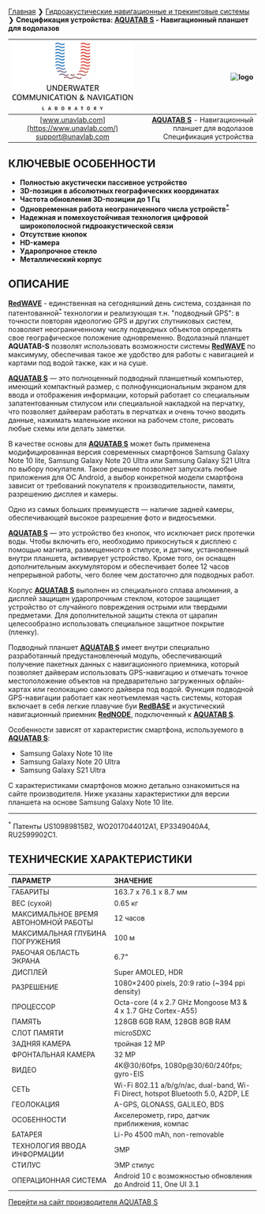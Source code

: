[Главная](/README_RU) ❯ [Гидроакустические навигационные и трекинговые системы](/navigation_and_tracking_systems_ru) ❯ **Спецификация устройства: [AQUATAB S](https://duslate.com/ru/products/aquatab-s/) - Навигационный планшет для водолазов**

<div style="page-break-after: always;"></div>

| ![logo](/documentation/sm_logo.png) | ![logo](https://duslate.com/upload/content-images/primary/aquatab-s.png) |
| :---: | ---: |
| [www.unavlab.com](https://www.unavlab.com/) <br/> [support@unavlab.com](mailto:support@unavlab.com) | **[AQUATAB S](https://duslate.com/ru/products/aquatab-s/)** - Навигационный планшет для водолазов <br/> Спецификация устройства |

## КЛЮЧЕВЫЕ ОСОБЕННОСТИ

* **Полностью акустически пассивное устройство**
* **3D-позиция в абсолютных географических координатах**
* **Частота обновления 3D-позиции до 1 Гц**
* **Одновременная работа неограниченного числа устройств<sup>[*](#footnote_a1)</sup>**
* **Надежная и помехоустойчивая технология цифровой широкополосной гидроакустической связи**
* **Отсутствие кнопок**
* **HD-камера**
* **Ударопрочное стекло**
* **Металлический корпус**

## ОПИСАНИЕ

**[RedWAVE](RedWAVE_DataBrief_ru.md)** - единственная на сегодняшний день система, созданная по патентованной<sup>[*](#footnote_a1)</sup> технологии и реализующая т.н. "подводный GPS": в точности повторяя идеологию GPS и других спутниковых систем, позволяет неограниченному числу подводных объектов определять свое географическое положение одновременно. Водолазный планшет **AQUATAB-S** позволят использовать возможности системы **[RedWAVE](RedWAVE_DataBrief_ru.md)** по максимуму, обеспечивая такое же удобство для работы с навигацией и картами под водой также, как и на суше.

**[AQUATAB S](https://duslate.com/ru/products/aquatab-s/)** — это полноценный подводный планшетный компьютер, имеющий компактный размер, с полнофункциональным экраном для ввода и отображения информации, который работает со специальным запатентованным стилусом или специальной накладкой на перчатку, что позволяет дайверам работать в перчатках и очень точно вводить данные, нажимать маленькие иконки на рабочем столе, рисовать любые схемы или делать заметки.

В качестве основы для **[AQUATAB S](https://duslate.com/ru/products/aquatab-s/)** может быть применена модифицированная версия современных смартфонов Samsung Galaxy Note 10 lite, Samsung Galaxy Note 20 Ultra или Samsung Galaxy S21 Ultra по выбору покупателя. Такое решение позволяет запускать любые приложения для ОС Android, а выбор конкретной модели смартфона зависит от требований покупателя к производительности, памяти, разрешению дисплея и камеры.

Одно из самых больших преимуществ — наличие задней камеры, обеспечивающей высокое разрешение фото и видеосъемки.

**[AQUATAB S](https://duslate.com/ru/products/aquatab-s/)** — это устройство без кнопок, что исключает риск протечки воды. Чтобы включить его, необходимо прикоснуться к дисплею с помощью магнита, размещенного в стилусе, и датчик, установленный внутри планшета, активирует устройство. Кроме того, он оснащен дополнительным аккумулятором и обеспечивает более 12 часов непрерывной работы, чего более чем достаточно для подводных работ.

Корпус **[AQUATAB S](https://duslate.com/ru/products/aquatab-s/)** выполнен из специального сплава алюминия, а дисплей защищен ударопрочным стеклом, которое защищает устройство от случайного повреждения острыми или твердыми предметами. Для дополнительной защиты стекла от царапин целесообразно использовать специальное защитное покрытие (пленку).

Подводный планшет **[AQUATAB S](https://duslate.com/ru/products/aquatab-s/)** имеет внутри специально разработанный предустановленный модуль, обеспечивающий получение пакетных данных с навигационного приемника, который позволяет дайверам использовать GPS-навигацию и отмечать точное местоположение объектов на предварительно загруженных офлайн-картах или геолокацию самого дайвера под водой. Функция подводной GPS-навигации работает как неотъемлемая часть системы, которая включает в себя легкие плавучие буи **[RedBASE](RedBASE_Specification_ru.md)** и акустический навигационный приемник **[RedNODE](RedNODE_Specification_ru.md)**, подключенный к **[AQUATAB S](https://duslate.com/ru/products/aquatab-s/)**.

Особенности зависят от характеристик смартфона, используемого в **[AQUATAB S](https://duslate.com/ru/products/aquatab-s/)**:
* Samsung Galaxy Note 10 lite
* Samsung Galaxy Note 20 Ultra
* Samsung Galaxy S21 Ultra

С характеристиками смартфонов можно детально ознакомиться на сайте производителя.
Ниже указаны характеристики для версии планшета на основе Samsung Galaxy Note 10 lite.

_________
<a name="footnote_a1"><sup>*</sup></a> Патенты US10989815B2, WO2017044012A1, EP3349040A4, RU2599902C1.  

<div style="page-break-after: always;"></div>

## ТЕХНИЧЕСКИЕ ХАРАКТЕРИСТИКИ

| ПАРАМЕТР | ЗНАЧЕНИЕ |
| :--- | :--- |
| ГАБАРИТЫ | 163.7 х 76.1 х 8.7 мм |
| ВЕС (сухой) | 0.65 кг |
| МАКСИМАЛЬНОЕ ВРЕМЯ АВТОНОМНОЙ РАБОТЫ | 12 часов |
| МАКСИМАЛЬНАЯ ГЛУБИНА ПОГРУЖЕНИЯ | 100 м |
| РАБОЧАЯ ОБЛАСТЬ ЭКРАНА | 6.7" |
| ДИСПЛЕЙ | Super AMOLED, HDR |
| РАЗРЕШЕНИЕ | 1080×2400 pixels, 20:9 ratio (~394 ppi density) |
| ПРОЦЕССОР | Octa-core (4 х 2.7 GHz Mongoose M3 & 4 х 1.7 GHz Cortex-A55) |
| ПАМЯТЬ | 128GB 6GB RAM, 128GB 8GB RAM |
| СЛОТ ПАМЯТИ | microSDXC |
| ЗАДНЯЯ КАМЕРА | тройная 12 MP |
| ФРОНТАЛЬНАЯ КАМЕРА | 32 MP |
| ВИДЕО | 4K@30/60fps, 1080p@30/60/240fps; gyro-EIS |
| СЕТЬ | Wi-Fi 802.11 a/b/g/n/ac, dual-band, Wi-Fi Direct, hotspot Bluetooth 5.0, A2DP, LE |
| ГЕОЛОКАЦИЯ | A-GPS, GLONASS, GALILEO, BDS |
| ОСОБЕННОСТИ | Акселерометр, гиро, датчик приближения, компас |
| БАТАРЕЯ | Li-Po 4500 mAh, non-removable |
| ТЕХНОЛОГИЯ ВВОДА ИНФОРМАЦИИ | ЭМР | 
| СТИЛУС | ЭМР стилус |
| ОПЕРАЦИОННАЯ СИСТЕМА | Android 10 с возможностью обновления до Android 11, One UI 3.1 |

[Перейти на сайт производителя AQUATAB S](https://duslate.com/ru/products/aquatab-s/)

<div style="page-break-after: always;"></div>
